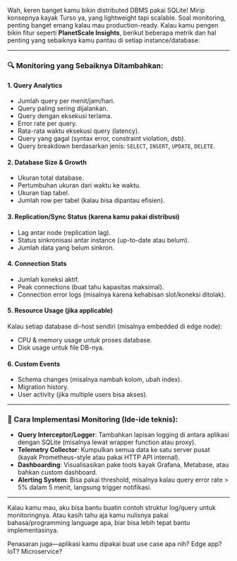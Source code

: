 Wah, keren banget kamu bikin distributed DBMS pakai SQLite! Mirip konsepnya kayak Turso ya, yang lightweight tapi scalable. Soal monitoring, penting banget emang kalau mau production-ready. Kalau kamu pengen bikin fitur seperti **PlanetScale Insights**, berikut beberapa metrik dan hal penting yang sebaiknya kamu pantau di setiap instance/database:

---

### 🔍 **Monitoring yang Sebaiknya Ditambahkan:**

#### 1. **Query Analytics**

- Jumlah query per menit/jam/hari.
- Query paling sering dijalankan.
- Query dengan eksekusi terlama.
- Error rate per query.
- Rata-rata waktu eksekusi query (latency).
- Query yang gagal (syntax error, constraint violation, dsb).
- Query breakdown berdasarkan jenis: `SELECT`, `INSERT`, `UPDATE`, `DELETE`.

#### 2. **Database Size & Growth**

- Ukuran total database.
- Pertumbuhan ukuran dari waktu ke waktu.
- Ukuran tiap tabel.
- Jumlah row per tabel (kalau bisa dipantau efisien).

#### 3. **Replication/Sync Status** (karena kamu pakai distribusi)

- Lag antar node (replication lag).
- Status sinkronisasi antar instance (up-to-date atau belum).
- Jumlah data yang belum sinkron.

#### 4. **Connection Stats**

- Jumlah koneksi aktif.
- Peak connections (buat tahu kapasitas maksimal).
- Connection error logs (misalnya karena kehabisan slot/koneksi ditolak).

#### 5. **Resource Usage (jika applicable)**

Kalau setiap database di-host sendiri (misalnya embedded di edge node):

- CPU & memory usage untuk proses database.
- Disk usage untuk file DB-nya.

#### 6. **Custom Events**

- Schema changes (misalnya nambah kolom, ubah index).
- Migration history.
- User activity (jika multiple users bisa akses).

---

### 🔧 Cara Implementasi Monitoring (Ide-ide teknis):

- **Query Interceptor/Logger**: Tambahkan lapisan logging di antara aplikasi dengan SQLite (misalnya lewat wrapper function atau proxy).
- **Telemetry Collector**: Kumpulkan semua data ke satu server pusat (kayak Prometheus-style atau pakai HTTP API internal).
- **Dashboarding**: Visualisasikan pake tools kayak Grafana, Metabase, atau bahkan custom dashboard.
- **Alerting System**: Bisa pakai threshold, misalnya kalau query error rate > 5% dalam 5 menit, langsung trigger notifikasi.

---

Kalau kamu mau, aku bisa bantu buatin contoh struktur log/query untuk monitoringnya. Atau kasih tahu aja kamu nulisnya pakai bahasa/programming language apa, biar bisa lebih tepat bantu implementasinya.

Penasaran juga—aplikasi kamu dipakai buat use case apa nih? Edge app? IoT? Microservice?
